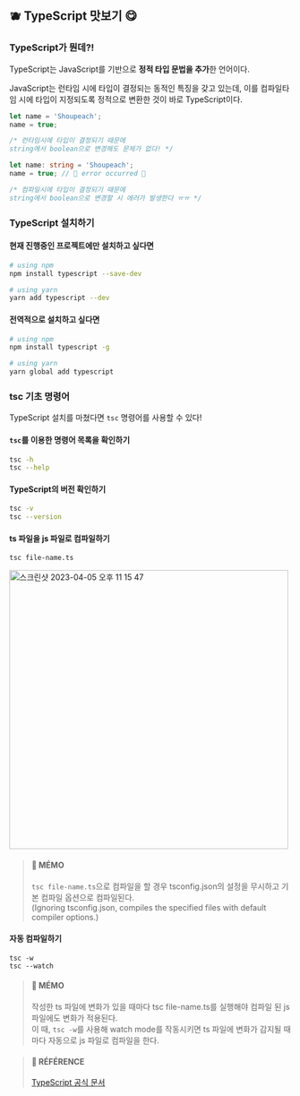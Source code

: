 ## 🫐 TypeScript 맛보기 😋

### TypeScript가 뭔데?!

TypeScript는 JavaScript를 기반으로 **정적 타입 문법을 추가**한 언어이다.

JavaScript는 런타임 시에 타입이 결정되는 동적인 특징을 갖고 있는데, 이를 컴파일타임 시에 타입이 지정되도록 정적으로 변환한 것이 바로 TypeScript이다.

```js
let name = 'Shoupeach';
name = true;

/* 런타임시에 타입이 결정되기 때문에
string에서 boolean으로 변경해도 문제가 없다! */
```

```ts
let name: string = 'Shoupeach';
name = true; // 🚨 error occurred 🚨

/* 컴파일시에 타입이 결정되기 때문에
string에서 boolean으로 변경할 시 에러가 발생한다 ㅠㅠ */
```

### TypeScript 설치하기

#### 현재 진행중인 프로젝트에만 설치하고 싶다면

```bash
# using npm
npm install typescript --save-dev

# using yarn
yarn add typescript --dev
```

#### 전역적으로 설치하고 싶다면

```bash
# using npm
npm install typescript -g

# using yarn
yarn global add typescript
```

### tsc 기초 명령어

TypeScript 설치를 마쳤다면 `tsc` 명령어를 사용할 수 있다!

#### `tsc`를 이용한 명령어 목록을 확인하기

```bash
tsc -h
tsc --help
```

#### TypeScript의 버전 확인하기

```bash
tsc -v
tsc --version
```

#### ts 파일을 js 파일로 컴파일하기

```bash
tsc file-name.ts
```

<img width="498" alt="스크린샷 2023-04-05 오후 11 15 47" src="https://user-images.githubusercontent.com/121331811/230118821-badcb0a0-6143-49a3-a081-08e208fb2431.png">

> #### 🍒 MÉMO
> 
> `tsc file-name.ts`으로 컴파일을 할 경우 tsconfig.json의 설정을 무시하고 기본 컴파일 옵션으로 컴파일된다.  
> (Ignoring tsconfig.json, compiles the specified files with default compiler options.)

#### 자동 컴파일하기

```
tsc -w
tsc --watch
```

> #### 🍒 MÉMO
> 
> 작성한 ts 파일에 변화가 있을 때마다 tsc file-name.ts를 실행해야 컴파일 된 js 파일에도 변화가 적용된다.  
> 이 때, `tsc -w`를 사용해 watch mode를 작동시키면 ts 파일에 변화가 감지될 때마다 자동으로 js 파일로 컴파일을 한다.

> #### 🐰 RÉFÉRENCE
> 
> [TypeScript 공식 문서](https://www.typescriptlang.org/ "TypeScript 공식 문서")
